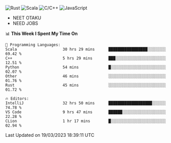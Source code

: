 ![Rust](https://img.shields.io/badge/Rust-000000?style=flat-square&logo=rust&logoColor=white)
![Scala](https://img.shields.io/badge/Scala-DC322F?style=flat-square&logo=Scala)
![C/C++](https://img.shields.io/badge/C++-00599c?style=flat-square&logo=C%2B%2B)
![JavaScript](https://img.shields.io/badge/JavaScript-323330?style=flat-square&logo=javascript&logoColor=F7DF1E)

- NEET OTAKU
- NEED JOBS

<!--START_SECTION:waka-->
📊 **This Week I Spent My Time On** 

```text
💬 Programming Languages: 
Scala                    30 hrs 29 mins      █████████████████░░░░░░░░   69.42 % 
C++                      5 hrs 29 mins       ███░░░░░░░░░░░░░░░░░░░░░░   12.51 % 
Python                   54 mins             █░░░░░░░░░░░░░░░░░░░░░░░░   02.07 % 
Other                    46 mins             ░░░░░░░░░░░░░░░░░░░░░░░░░   01.76 % 
Rust                     45 mins             ░░░░░░░░░░░░░░░░░░░░░░░░░   01.72 % 

🔥 Editors: 
IntelliJ                 32 hrs 50 mins      ███████████████████░░░░░░   74.78 % 
VS Code                  9 hrs 47 mins       ██████░░░░░░░░░░░░░░░░░░░   22.28 % 
CLion                    1 hr 17 mins        █░░░░░░░░░░░░░░░░░░░░░░░░   02.94 % 
```


 Last Updated on 19/03/2023 18:39:11 UTC
<!--END_SECTION:waka-->
